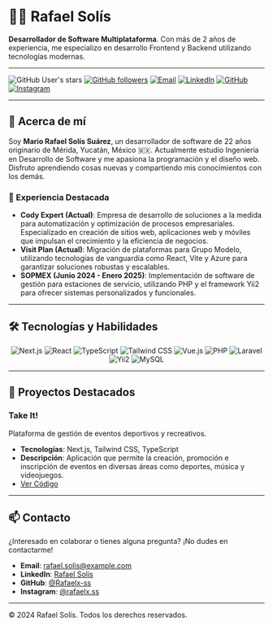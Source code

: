 # 👨‍💻 Rafael Solís 

**Desarrollador de Software Multiplataforma**. Con más de 2 años de experiencia, me especializo en desarrollo Frontend y Backend utilizando tecnologías modernas.

---

<!-- Badges -->
![GitHub User's stars](https://img.shields.io/github/stars/Rafaelx-ss?style=for-the-badge)
[![GitHub followers][github-followers-shield]][github-followers-url]
[![Email](https://img.shields.io/badge/Email-D14836?style=for-the-badge&logo=gmail&logoColor=white)](mailto:rafael.solis@example.com)
[![LinkedIn](https://img.shields.io/badge/LinkedIn-0077B5?style=for-the-badge&logo=linkedin&logoColor=white)](https://www.linkedin.com/in/rafaelxs)
[![GitHub](https://img.shields.io/badge/GitHub-181717?style=for-the-badge&logo=github&logoColor=white)](https://github.com/Rafaelx-ss)
[![Instagram](https://img.shields.io/badge/Instagram-E4405F?style=for-the-badge&logo=instagram&logoColor=white)](https://www.instagram.com/rafaelx.ss/)

 
---

## 🚀 Acerca de mí

Soy **Mario Rafael Solís Suárez**, un desarrollador de software de 22 años originario de Mérida, Yucatán, México 🇲🇽. Actualmente estudio Ingeniería en Desarrollo de Software y me apasiona la programación y el diseño web. Disfruto aprendiendo cosas nuevas y compartiendo mis conocimientos con los demás.

### 💼 Experiencia Destacada

- **Cody Expert (Actual)**: Empresa de desarrollo de soluciones a la medida para automatización y optimización de procesos empresariales. Especializado en creación de sitios web, aplicaciones web y móviles que impulsan el crecimiento y la eficiencia de negocios.
- **Visit Plan (Actual)**: Migración de plataformas para Grupo Modelo, utilizando tecnologías de vanguardia como React, Vite y Azure para garantizar soluciones robustas y escalables.
- **SOPMEX (Junio 2024 - Enero 2025)**: Implementación de software de gestión para estaciones de servicio, utilizando PHP y el framework Yii2 para ofrecer sistemas personalizados y funcionales.

---

## 🛠️ Tecnologías y Habilidades

<p align="center">
  <img src="https://img.shields.io/badge/Next.js-000000?style=for-the-badge&logo=next.js&logoColor=white" alt="Next.js"/>
  <img src="https://img.shields.io/badge/React-20232A?style=for-the-badge&logo=react&logoColor=61DAFB" alt="React"/>
  <img src="https://img.shields.io/badge/TypeScript-007ACC?style=for-the-badge&logo=typescript&logoColor=white" alt="TypeScript"/>
  <img src="https://img.shields.io/badge/Tailwind_CSS-38B2AC?style=for-the-badge&logo=tailwind-css&logoColor=white" alt="Tailwind CSS"/>
  <img src="https://img.shields.io/badge/Vue.js-35495E?style=for-the-badge&logo=vue.js&logoColor=4FC08D" alt="Vue.js"/>
  <img src="https://img.shields.io/badge/PHP-777BB4?style=for-the-badge&logo=php&logoColor=white" alt="PHP"/>
  <img src="https://img.shields.io/badge/Laravel-FF2D20?style=for-the-badge&logo=laravel&logoColor=white" alt="Laravel"/>
  <img src="https://img.shields.io/badge/Yii2-00979D?style=for-the-badge&logo=php&logoColor=white" alt="Yii2"/>
  <img src="https://img.shields.io/badge/MySQL-00000F?style=for-the-badge&logo=mysql&logoColor=white" alt="MySQL"/>
</p>

---

## 📂 Proyectos Destacados

### Take It!
Plataforma de gestión de eventos deportivos y recreativos.

- **Tecnologías**: Next.js, Tailwind CSS, TypeScript
- **Descripción**: Aplicación que permite la creación, promoción e inscripción de eventos en diversas áreas como deportes, música y videojuegos.
- [Ver Código](https://github.com/Rafaelx-ss/TakeIt)

---

## 📫 Contacto

¿Interesado en colaborar o tienes alguna pregunta? ¡No dudes en contactarme!

- **Email**: [rafael.solis@example.com](mailto:mxrafael.solis@gmail.com)
- **LinkedIn**: [Rafael Solís](www.linkedin.com/in/rafaelxs)
- **GitHub**: [@Rafaelx-ss](https://github.com/Rafaelx-ss)
- **Instagram**: [@rafaelx.ss](https://www.instagram.com/rafaelx.ss/)
---

© 2024 Rafael Solís. Todos los derechos reservados.

<!-- MARKDOWN LINKS & IMAGES -->
[license-shield]: https://img.shields.io/github/license/Rafaelx-ss/portafolio.svg?style=for-the-badge
[license-url]: https://github.com/Rafaelx-ss/portafolio/blob/main/LICENSE.md
[github-followers-shield]: https://img.shields.io/github/followers/Rafaelx-ss?style=for-the-badge&logo=github
[github-followers-url]: https://github.com/Rafaelx-ss

